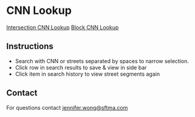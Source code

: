 # CNN Lookup

[Intersection CNN Lookup](https://jenwong.github.io/CNN-Lookup/intersection-lookup.html)
[Block CNN Lookup](https://jenwong.github.io/CNN-Lookup/block-lookup.html)

## Instructions

- Search with CNN or streets separated by spaces to narrow selection.
- Click row in search results to save & view in side bar
- Click item in search history to view street segments again

## Contact

For questions contact jennifer.wong@sftma.com